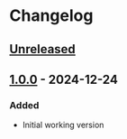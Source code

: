 # Changelog

## [Unreleased]

## [1.0.0] - 2024-12-24

### Added

- Initial working version

[Unreleased]: https://github.com/hpalma/intellij-domain-translator/compare/v1.0.0...HEAD
[1.0.0]: https://github.com/hpalma/intellij-domain-translator/commits/v1.0.0
